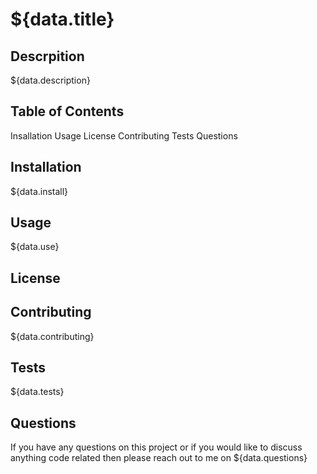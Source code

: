 # ${data.title}

  
## Descrpition

${data.description}
  
## Table of Contents

Insallation
Usage
License
Contributing
Tests
Questions
  
## Installation

${data.install}
  
## Usage

${data.use}

## License
  
## Contributing

${data.contributing}
  
## Tests

${data.tests}
  
## Questions

If you have any questions on this project or if you would like to discuss anything code related then please reach out to me on ${data.questions}
